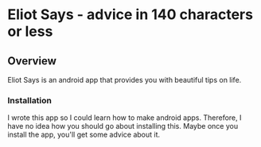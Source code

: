 # Eliot Says - advice in 140 characters or less

## Overview
Eliot Says is an android app that provides you with beautiful tips on life.

### Installation
I wrote this app so I could learn how to make android apps. Therefore, I have no idea how you should go about installing this. Maybe once you install the app, you'll get some advice about it.

